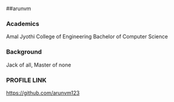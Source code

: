 ##arunvm

### Academics
Amal Jyothi College of Engineering
Bachelor of Computer Science

### Background
Jack of all, Master of none

### PROFILE LINK
https://github.com/arunvm123